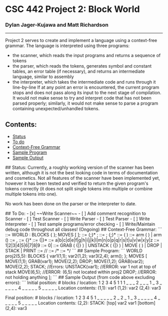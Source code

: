 <!--
Quick overview of .md (markdown) syntax:
*text* = italics
**text** = bold
***text*** = bold italics
~~text~~ = strikethrough
#text = h1
##text = h2
###text = h3
... h5, h6
 - text = bulleted list
 1. text = numbered list
 - [ ] = checkbox list
> text = block quote
`text` = inline code snippet
```
text
``` = large code snippet
[text](link) = hyperlink

Markdown supports HTML code and comments as well.
-->

# CSC 442 Project 2: Block World
### Dylan Jager-Kujawa and Matt Richardson
---

Project 2 serves to create and implement a language using a context-free grammar. The language is interpreted using three programs: 
 - the scanner, which reads the input programs and returns a sequence of tokens
 - the parser, which reads the tokens, generates symbol and constant tables, an error table (if necessary), and returns an intermediate language, similar to assembly
 - the interpreter, which takes the intermediate code and runs through it line-by-line
If at any point an error is encountered, the current program stops and does not pass along its input to the next stage of compilation. It would not make sense to try and interpret code that has not been parsed properly; similarly, it would not make sense to parse a program containing unexpected/unhandled tokens.

## Contents:
 - [Status](#status)
 - [To do](#todo)
 - [Context-Free Grammar](#cfg)
 - [Sample Program](#program)
 - [Sample Output](#output)

<a name="status" />
## Status:
Currently, a roughly working version of the scanner has been written, although it is not the best looking code in terms of documentation and cosmetics. Not all features of the scanner have been implemented yet, however it has been tested and verified to return the given program's tokens correctly (it does not split single tokens into multiple or combine multiple tokens into one).

No work has been done on the parser or the interpreter to date.

<a name="todo" />
## To Do:
 - [x] ~~Write Scanner~~
 - [ ] Add comment recognition to Scanner
 - [ ] Test Scanner
 - [ ] Write Parser
 - [ ] Test Parser
 - [ ] Write Interpreter
 - [ ] Test sample programs/error checking
 - [ ] Write/Maintain debug code throughout all classes! (Ongoing)

<a name="cfg" />
## Context-Free Grammar:
```
<program> ::= WORLD <variable>: BLOCKS { <declarations> }; MOVES [ <actions> ];
<declarations> ::= {<variable>;}* <arm>;
<actions> ::= <action>; {<action>;}*
<variable> ::= <id> ( <coordinate> )
<arm> ::= arm ( <coordinate> ) | arm ()
<coordinate> ::= <location>, <location>
<location> ::= <nonzero> {<digit>}*
<id> ::= <alpha> {<alpha>|<digit>}*
<alpha> ::= a|b|c|d|e|f|g|h|i|j|k|l|m|n|o|p|q|r|s|t|u|v|w|x|y|z
<nonzero> ::= 1|2|3|4|5|6|7|8|9
<digit> ::= 0|<nonzero>
<action> ::= GRAB ( {<coordinate>|<id>} ) | UNSTACK ( {<coordinate>|<id>} ) | 
  MOVE ( <coordinate> ) | DROP | STACK | PRINT
<eolcomment> ::= //
<startcomment> ::= /*
<endcomment> ::= */
```

<a name="program" />
## Sample Program:
```
WORLD proj2(5,5):
BLOCKS {
	var1(1,1);
	var2(1,2);
	var3(2,4);
	arm();
};
MOVES [
	MOVE(1,1);
GRAB(var1);
	MOVE(2,2);
	DROP;
	MOVE(1,2);
GRAB(var2);
MOVE(2,2);
STACK;
	//Errors:
	UNSTACK(var1); //ERROR: var 1 not at top of stack
	MOVE(6,5);     //ERROR: (6,5) not located within proj2
	DROP;          //ERROR: not holding anything
];
```

<a name="output" />
## Sample Output (from code above excluding errors):
```
Initial position:
    # blocks / location:
           1  2  3  4  5
        1  1  1  _  _  _
        2  _  _  _  1  _
        3  _  _  _  _  _
        4  _  _  _  _  _
        5  _  _  _  _  _
    Location contents:
      (1,1):
          var1
      (1,2):
          var2
      (2,4):
          var3

Final position:
    # blocks / location:
           1  2  3  4  5
        1  _  _  _  _  _
        2  _  2  _  1  _
        3  _  _  _  _  _
        4  _  _  _  _  _
        5  _  _  _  _  _
Location contents:
    (2,2):
        STACK:
        [top]
            var2
            var1
        [bottom]
    (2,4):
        var3
```